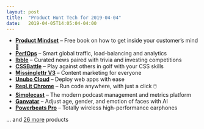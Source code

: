 ```yaml
---
layout: post
title:  "Product Hunt Tech for 2019-04-04"
date:   2019-04-05T14:05:04-04:00
---
```


* **[Product Mindset](https://www.producthunt.com/posts/product-mindset?utm_campaign=producthunt-api&utm_medium=api&utm_source=Application%3A+Daily+Digest+RSS+%28ID%3A+3202%29)** – Free book on how to get inside your customer’s mind 🤯
* **[PerfOps](https://www.producthunt.com/posts/perfops?utm_campaign=producthunt-api&utm_medium=api&utm_source=Application%3A+Daily+Digest+RSS+%28ID%3A+3202%29)** – Smart global traffic, load-balancing and analytics
* **[Ibble](https://www.producthunt.com/posts/ibble?utm_campaign=producthunt-api&utm_medium=api&utm_source=Application%3A+Daily+Digest+RSS+%28ID%3A+3202%29)** – Curated news paired with trivia and investing competitions
* **[CSSBattle](https://www.producthunt.com/posts/cssbattle?utm_campaign=producthunt-api&utm_medium=api&utm_source=Application%3A+Daily+Digest+RSS+%28ID%3A+3202%29)** – Play against others in golf with your CSS skills
* **[Missinglettr V3](https://www.producthunt.com/posts/missinglettr-v3?utm_campaign=producthunt-api&utm_medium=api&utm_source=Application%3A+Daily+Digest+RSS+%28ID%3A+3202%29)** – Content marketing for everyone
* **[Unubo Cloud](https://www.producthunt.com/posts/unubo-cloud?utm_campaign=producthunt-api&utm_medium=api&utm_source=Application%3A+Daily+Digest+RSS+%28ID%3A+3202%29)** – Deploy web apps with ease
* **[Repl.it Chrome](https://www.producthunt.com/posts/repl-it-chrome?utm_campaign=producthunt-api&utm_medium=api&utm_source=Application%3A+Daily+Digest+RSS+%28ID%3A+3202%29)** – Run code anywhere, with just a click 🖱️
* **[Simplecast](https://www.producthunt.com/posts/simplecast-2?utm_campaign=producthunt-api&utm_medium=api&utm_source=Application%3A+Daily+Digest+RSS+%28ID%3A+3202%29)** – The modern podcast management and metrics platform
* **[Ganvatar](https://www.producthunt.com/posts/ganvatar?utm_campaign=producthunt-api&utm_medium=api&utm_source=Application%3A+Daily+Digest+RSS+%28ID%3A+3202%29)** – Adjust age, gender, and emotion of faces with AI
* **[Powerbeats Pro](https://www.producthunt.com/posts/powerbeats-pro?utm_campaign=producthunt-api&utm_medium=api&utm_source=Application%3A+Daily+Digest+RSS+%28ID%3A+3202%29)** – Totally wireless high-performance earphones 

… and [26 more](https://www.producthunt.com/tech) products